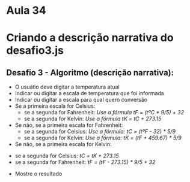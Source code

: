 # Aula 34

# Criando a descrição narrativa do **desafio3.js** 

## Desafio 3 - Algoritmo (descrição narrativa):

* O usuátio deve digitar a temperatura atual
* Indicar ou digitar a escala de temperatura que foi informada
* Indicar ou digitar a escala para qual quero conversão
* Se a primeira escala for Celsius:
  - se a segunda for Fahrenheit: *Use a fórmula tF = (tºC * 9/5) + 32*
  - se a segunda for Kelvin: *Use a fórmula tK = tC + 273.15*
* Se não, se a primeira escala for Fahrenheit:
  - se a segunda for Celsius: *Use a fórmula: tC = (tºF - 32) * 5/9*
  - se a segunda for Kelvin: *Use a fórmula: tK = (tF + 459.67) * 5/9*
*  Se não, se a primeira escala for Kelvin:
  - se a segunda for Celsius: *tC = tK + 273.15*
  - se a segunda for Fahrenheit: *tF = (tF - 273.15) * 9/5 + 32*
* Mostre o resultado
